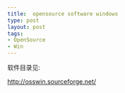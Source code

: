 ```yaml
---
title:  opensource software windows
type: post
layout: post
tags: 
- OpenSource
- Win
---
```

<p>软件目录见:</p>  <p><a title="http://osswin.sourceforge.net/" href="http://osswin.sourceforge.net/" target="_blank">http://osswin.sourceforge.net/</a></p>

